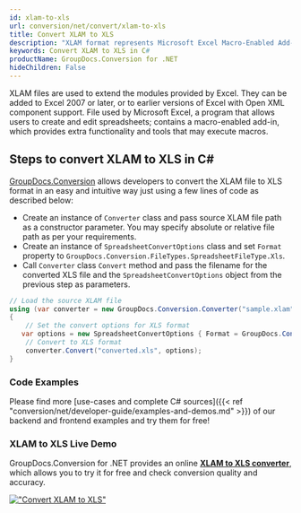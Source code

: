 ```yaml
---
id: xlam-to-xls
url: conversion/net/convert/xlam-to-xls
title: Convert XLAM to XLS
description: "XLAM format represents Microsoft Excel Macro-Enabled Add-In with .xlam extension. Learn how to convert XLAM to XLS file programmatically in C# language using GroupDocs.Conversion for .NET library."
keywords: Convert XLAM to XLS in C#
productName: GroupDocs.Conversion for .NET
hideChildren: False
---
```


XLAM files are used to extend the modules provided by Excel. They can be added to Excel 2007 or later, or to earlier versions of Excel with Open XML component support. File used by Microsoft Excel, a program that allows users to create and edit spreadsheets; contains a macro-enabled add-in, which provides extra functionality and tools that may execute macros.

## Steps to convert XLAM to XLS in C#

[GroupDocs.Conversion](https://products.groupdocs.com/conversion/net) allows developers to convert the XLAM file to XLS format in an easy and intuitive way just using a few lines of code as described below:

* Create an instance of `Converter` class and pass source XLAM file path as a constructor parameter. You may specify absolute or relative file path as per your requirements. 
* Create an instance of `SpreadsheetConvertOptions` class and set `Format` property to `GroupDocs.Conversion.FileTypes.SpreadsheetFileType.Xls`.
* Call `Converter` class `Convert` method and pass the filename for the converted XLS file and the `SpreadsheetConvertOptions` object from the previous step as parameters.

```csharp
// Load the source XLAM file
using (var converter = new GroupDocs.Conversion.Converter("sample.xlam"))
{
    // Set the convert options for XLS format
   var options = new SpreadsheetConvertOptions { Format = GroupDocs.Conversion.FileTypes.SpreadsheetFileType.Xls };
    // Convert to XLS format
    converter.Convert("converted.xls", options);
}
```

### Code Examples

Please find more [use-cases and complete C# sources]({{< ref "conversion/net/developer-guide/examples-and-demos.md" >}}) of our backend and frontend examples and try them for free!

### XLAM to XLS Live Demo

GroupDocs.Conversion for .NET provides an online [**XLAM to XLS converter**](https://products.groupdocs.app/conversion/xlam-to-xls), which allows you to try it for free and check conversion quality and accuracy.

[!["Convert XLAM to XLS"](conversion/net/images/convert-to-xls/convert-xlam-to-xls.png)](https://products.groupdocs.app/conversion/xlam-to-xls)